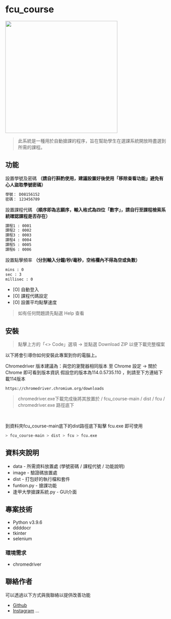 # fcu_course

<img src="https://github.com/qwe8496516/fcu_course/assets/92380307/9af13356-e37c-445d-bba7-73afb0713659" width="350px">

> 此系統是一種用於自動搶課的程序，旨在幫助學生在選課系統開放時盡選到所需的課程。


## 功能

設置學號及密碼 **（請自行斟酌使用，建議設置好後使用「移除查看功能」避免有心人盜取學號密碼）**

```bash
學號： D08156152
密碼： 123456789
```

設置課程代碼 **（順序即為志願序，輸入格式為四位「數字」，請自行至課程檢索系統確認課程是否存在）**

```bash
課程1 : 0001
課程2 : 0002
課程3 : 0003
課程4 : 0004
課程5 : 0005
課程6 : 0006
```

設置點擊頻率 **（分別輸入分鐘/秒/毫秒，空格欄內不得為空或負數）**

```bash
mins : 0
sec : 3
millisec : 0
```

- [O] 自動登入
- [O] 課程代碼設定
- [O] 設置平均點擊速度

> 如有任何問題請先點選 Help 查看

## 安裝

> 點擊上方的「<> Code」選項 -> 並點選 Download ZIP 以便下載完整檔案

以下將會引導你如何安裝此專案到你的電腦上。

Chromedriver 版本建議為：與您的瀏覽器相同版本
至 Chrome 設定 -> 關於Chrome 即可看到版本資訊
假設您的版本為114.0.5735.110 ，則請至下方連結下載114版本

```
https://chromedriver.chromium.org/downloads
```
> chromedriver.exe下載完成後將其放置於 / fcu_course-main / dist / fcu / chromedriver.exe 路徑底下

<br>

到資料夾fcu_course-main底下的dist路徑底下點擊 fcu.exe 即可使用
```bash
> fcu_course-main > dist > fcu > fcu.exe 
```

## 資料夾說明

- data - 所需資料放置處 (學號密碼 / 課程代號 / 功能說明)
- image - 驗證碼放置處
- dist - 打包好的執行檔和套件
- funtion.py - 搶課功能
- 逢甲大學搶課系統.py - GUI介面


## 專案技術

- Python v3.9.6
- ddddocr
- tkinter   
- selenium

### 環境需求

- chromedriver


## 聯絡作者

可以透過以下方式與我聯絡以提供改善功能

- [Github](https://github.com/qwe8496516/)
- [Instagram](https://www.instagram.com/gannagui__2001/)
...
